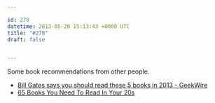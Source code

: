```yaml
---

id: 278
datetime: 2013-05-20 15:13:43 +0000 UTC
title: "#278"
draft: false


---
```


Some book recommendations from other people. 

 
 * [Bill Gates says you should read these 5 books in 2013 - GeekWire](http://www.geekwire.com/2013/yearend-reading-bill-gates-books-2012/)
 * [65 Books You Need To Read In Your 20s](http://www.buzzfeed.com/doree/books-you-need-to-read-in-your-20s)


